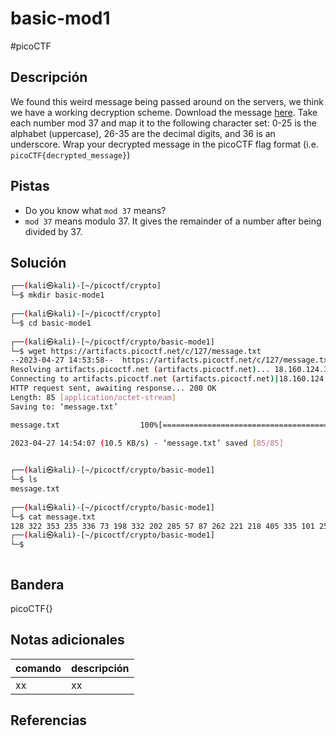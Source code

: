 # basic-mod1
#picoCTF 
## Descripción
We found this weird message being passed around on the servers, we think we have a working decryption scheme. Download the message [here](https://artifacts.picoctf.net/c/127/message.txt). Take each number mod 37 and map it to the following character set: 0-25 is the alphabet (uppercase), 26-35 are the decimal digits, and 36 is an underscore. Wrap your decrypted message in the picoCTF flag format (i.e. `picoCTF{decrypted_message}`)

## Pistas 
+ Do you know what `mod 37` means?
+ `mod 37` means modulo 37. It gives the remainder of a number after being divided by 37.

## Solución
```bash 
┌──(kali㉿kali)-[~/picoctf/crypto]
└─$ mkdir basic-mode1                                                                      
                                                                                                                    
┌──(kali㉿kali)-[~/picoctf/crypto]
└─$ cd basic-mode1 
                                                                                                                    
┌──(kali㉿kali)-[~/picoctf/crypto/basic-mode1]
└─$ wget https://artifacts.picoctf.net/c/127/message.txt
--2023-04-27 14:53:58--  https://artifacts.picoctf.net/c/127/message.txt
Resolving artifacts.picoctf.net (artifacts.picoctf.net)... 18.160.124.34, 18.160.124.108, 18.160.124.119, ...
Connecting to artifacts.picoctf.net (artifacts.picoctf.net)|18.160.124.34|:443... connected.
HTTP request sent, awaiting response... 200 OK
Length: 85 [application/octet-stream]
Saving to: ‘message.txt’

message.txt                  100%[==============================================>]      85  --.-KB/s    in 0.008s  

2023-04-27 14:54:07 (10.5 KB/s) - ‘message.txt’ saved [85/85]

                                                                                                                    
┌──(kali㉿kali)-[~/picoctf/crypto/basic-mode1]
└─$ ls
message.txt
                                                                                                                    
┌──(kali㉿kali)-[~/picoctf/crypto/basic-mode1]
└─$ cat message.txt 
128 322 353 235 336 73 198 332 202 285 57 87 262 221 218 405 335 101 256 227 112 140                                                                                                                     
┌──(kali㉿kali)-[~/picoctf/crypto/basic-mode1]
└─$ 
```
```python

```

## Bandera
picoCTF{}

## Notas adicionales
| comando | descripción |
|------------|---------------|
| xx | xx |

## Referencias
